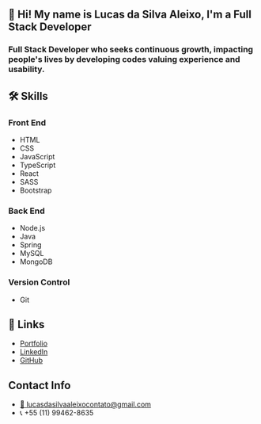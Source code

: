 ## 👋 Hi! My name is Lucas da Silva Aleixo, I'm a Full Stack Developer
### Full Stack Developer who seeks continuous growth, impacting people's lives by developing codes valuing experience and usability.

## 🛠️ Skills
### Front End
- HTML
- CSS
- JavaScript
- TypeScript
- React
- SASS
- Bootstrap

### Back End
- Node.js
- Java
- Spring
- MySQL
- MongoDB

### Version Control
- Git

## 🔗 Links
- [Portfolio](https://lucasdasilvaaleixo.github.io/)
- [LinkedIn](https://www.linkedin.com/in/lucasdasilvaaleixo/)
- [GitHub](https://github.com/LucasdaSilvaAleixo)

## Contact Info
- [📧 lucasdasilvaaleixocontato@gmail.com](mailto:lucasdasilvaaleixocontato@gmail.com)
- 📞 +55 (11) 99462-8635
